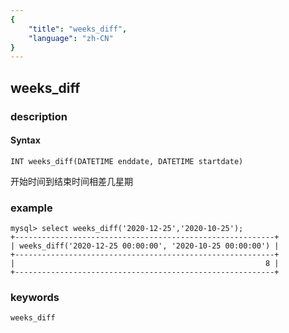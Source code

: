 ```yaml
---
{
    "title": "weeks_diff",
    "language": "zh-CN"
}
---
```


<!-- 
Licensed to the Apache Software Foundation (ASF) under one
or more contributor license agreements.  See the NOTICE file
distributed with this work for additional information
regarding copyright ownership.  The ASF licenses this file
to you under the Apache License, Version 2.0 (the
"License"); you may not use this file except in compliance
with the License.  You may obtain a copy of the License at

  http://www.apache.org/licenses/LICENSE-2.0

Unless required by applicable law or agreed to in writing,
software distributed under the License is distributed on an
"AS IS" BASIS, WITHOUT WARRANTIES OR CONDITIONS OF ANY
KIND, either express or implied.  See the License for the
specific language governing permissions and limitations
under the License.
-->

## weeks_diff
### description
#### Syntax

`INT weeks_diff(DATETIME enddate, DATETIME startdate)`

开始时间到结束时间相差几星期

### example

```
mysql> select weeks_diff('2020-12-25','2020-10-25');
+----------------------------------------------------------+
| weeks_diff('2020-12-25 00:00:00', '2020-10-25 00:00:00') |
+----------------------------------------------------------+
|                                                        8 |
+----------------------------------------------------------+
```

### keywords

    weeks_diff
